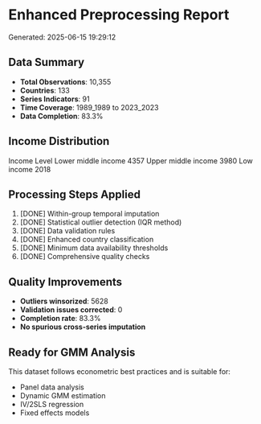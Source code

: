 
# Enhanced Preprocessing Report
Generated: 2025-06-15 19:29:12

## Data Summary
- **Total Observations**: 10,355
- **Countries**: 133
- **Series Indicators**: 91
- **Time Coverage**: 1989_1989 to 2023_2023
- **Data Completion**: 83.3%

## Income Distribution
Income Level
Lower middle income    4357
Upper middle income    3980
Low income             2018

## Processing Steps Applied
1. [DONE] Within-group temporal imputation
2. [DONE] Statistical outlier detection (IQR method)
3. [DONE] Data validation rules
4. [DONE] Enhanced country classification
5. [DONE] Minimum data availability thresholds
6. [DONE] Comprehensive quality checks

## Quality Improvements
- **Outliers winsorized**: 5628
- **Validation issues corrected**: 0
- **Completion rate**: 83.3%
- **No spurious cross-series imputation**

## Ready for GMM Analysis
This dataset follows econometric best practices and is suitable for:
- Panel data analysis
- Dynamic GMM estimation
- IV/2SLS regression
- Fixed effects models
